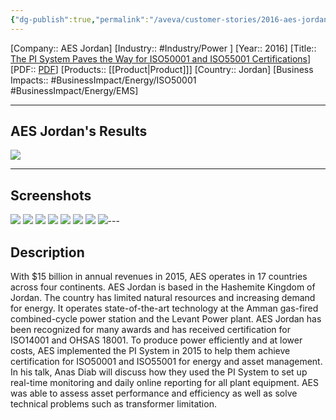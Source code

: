 ```yaml
---
{"dg-publish":true,"permalink":"/aveva/customer-stories/2016-aes-jordan-the-pi-system-paves-the-way-for-iso-50001-and-iso-55001-certifications/"}
---
```


[Company:: AES Jordan]
[Industry:: #Industry/Power ]
[Year:: 2016]
[Title:: [The PI System Paves the Way for ISO50001 and ISO55001 Certifications](https://resources.osisoft.com/presentations/aes-jordan--the-pi-system-paves-the-way-for-iso50001-and-iso55001-certifications/)]
[PDF:: [PDF](https://cdn.osisoft.com/osi/presentations/2016-users-conference-emea-berlin/2016-users-conference-emea-berlin-d2-Power-Generation-E070-AES-Jordan-Diab-AES-Jordan-The-PI-System-Paves-the-Way-for-ISO50001-and-ISO55001-Certifications.pdf)]
[Products:: [[Product\|Product]]]
[Country:: Jordan]
[Business Impacts:: #BusinessImpact/Energy/ISO50001  #BusinessImpact/Energy/EMS]

---
## AES Jordan's Results
![](https://i.imgur.com/oSDmi7N.png)

---
## Screenshots
![](https://i.imgur.com/6Klh5VE.png)
![](https://i.imgur.com/hSzjSt7.png)
![](https://i.imgur.com/vRwN2RS.png)
![](https://i.imgur.com/pxXMES1.png)
![](https://i.imgur.com/FH33eRJ.png)
![](https://i.imgur.com/r8tqZ6f.png)
![](https://i.imgur.com/KCOC0BL.png)
![](https://i.imgur.com/4xp0IPm.png)---
## Description
With $15 billion in annual revenues in 2015, AES operates in 17 countries across four continents. AES Jordan is based in the Hashemite Kingdom of Jordan. The country has limited natural resources and increasing demand for energy. It operates state-of-the-art technology at the Amman gas-fired combined-cycle power station and the Levant Power plant. AES Jordan has been recognized for many awards and has received certification for ISO14001 and OHSAS 18001. To produce power efficiently and at lower costs, AES implemented the PI System in 2015 to help them achieve certification for ISO50001 and ISO55001 for energy and asset management. In his talk, Anas Diab will discuss how they used the PI System to set up real-time monitoring and daily online reporting for all plant equipment. AES was able to assess asset performance and efficiency as well as solve technical problems such as transformer limitation.
